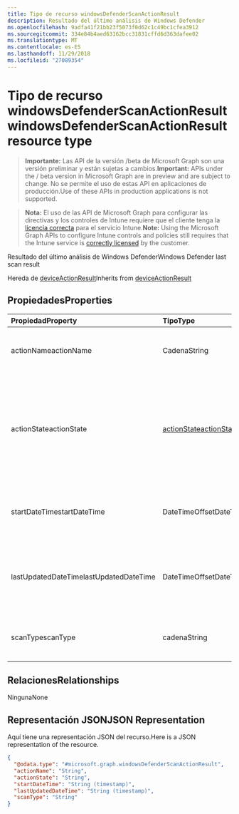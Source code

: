 ```yaml
---
title: Tipo de recurso windowsDefenderScanActionResult
description: Resultado del último análisis de Windows Defender
ms.openlocfilehash: 9adfa41f21bb23f5073f0d62c1c49bc1cfea3912
ms.sourcegitcommit: 334e84b4aed63162bcc31831cffd6d363dafee02
ms.translationtype: MT
ms.contentlocale: es-ES
ms.lasthandoff: 11/29/2018
ms.locfileid: "27089354"
---
```

# <a name="windowsdefenderscanactionresult-resource-type"></a><span data-ttu-id="e6a4b-103">Tipo de recurso windowsDefenderScanActionResult</span><span class="sxs-lookup"><span data-stu-id="e6a4b-103">windowsDefenderScanActionResult resource type</span></span>

> <span data-ttu-id="e6a4b-104">**Importante:** Las API de la versión /beta de Microsoft Graph son una versión preliminar y están sujetas a cambios.</span><span class="sxs-lookup"><span data-stu-id="e6a4b-104">**Important:** APIs under the / beta version in Microsoft Graph are in preview and are subject to change.</span></span> <span data-ttu-id="e6a4b-105">No se permite el uso de estas API en aplicaciones de producción.</span><span class="sxs-lookup"><span data-stu-id="e6a4b-105">Use of these APIs in production applications is not supported.</span></span>

> <span data-ttu-id="e6a4b-106">**Nota:** El uso de las API de Microsoft Graph para configurar las directivas y los controles de Intune requiere que el cliente tenga la [licencia correcta](https://go.microsoft.com/fwlink/?linkid=839381) para el servicio Intune.</span><span class="sxs-lookup"><span data-stu-id="e6a4b-106">**Note:** Using the Microsoft Graph APIs to configure Intune controls and policies still requires that the Intune service is [correctly licensed](https://go.microsoft.com/fwlink/?linkid=839381) by the customer.</span></span>

<span data-ttu-id="e6a4b-107">Resultado del último análisis de Windows Defender</span><span class="sxs-lookup"><span data-stu-id="e6a4b-107">Windows Defender last scan result</span></span>

<span data-ttu-id="e6a4b-108">Hereda de [deviceActionResult](../resources/intune-devices-deviceactionresult.md)</span><span class="sxs-lookup"><span data-stu-id="e6a4b-108">Inherits from [deviceActionResult](../resources/intune-devices-deviceactionresult.md)</span></span>

## <a name="properties"></a><span data-ttu-id="e6a4b-109">Propiedades</span><span class="sxs-lookup"><span data-stu-id="e6a4b-109">Properties</span></span>
|<span data-ttu-id="e6a4b-110">Propiedad</span><span class="sxs-lookup"><span data-stu-id="e6a4b-110">Property</span></span>|<span data-ttu-id="e6a4b-111">Tipo</span><span class="sxs-lookup"><span data-stu-id="e6a4b-111">Type</span></span>|<span data-ttu-id="e6a4b-112">Descripción</span><span class="sxs-lookup"><span data-stu-id="e6a4b-112">Description</span></span>|
|:---|:---|:---|
|<span data-ttu-id="e6a4b-113">actionName</span><span class="sxs-lookup"><span data-stu-id="e6a4b-113">actionName</span></span>|<span data-ttu-id="e6a4b-114">Cadena</span><span class="sxs-lookup"><span data-stu-id="e6a4b-114">String</span></span>|<span data-ttu-id="e6a4b-115">Nombre de la acción. Heredado de [deviceActionResult](../resources/intune-devices-deviceactionresult.md)</span><span class="sxs-lookup"><span data-stu-id="e6a4b-115">Action name Inherited from [deviceActionResult](../resources/intune-devices-deviceactionresult.md)</span></span>|
|<span data-ttu-id="e6a4b-116">actionState</span><span class="sxs-lookup"><span data-stu-id="e6a4b-116">actionState</span></span>|[<span data-ttu-id="e6a4b-117">actionState</span><span class="sxs-lookup"><span data-stu-id="e6a4b-117">actionState</span></span>](../resources/intune-shared-actionstate.md)|<span data-ttu-id="e6a4b-118">Estado de la acción Inherited desde [deviceActionResult](../resources/intune-devices-deviceactionresult.md).</span><span class="sxs-lookup"><span data-stu-id="e6a4b-118">State of the action Inherited from [deviceActionResult](../resources/intune-devices-deviceactionresult.md).</span></span> <span data-ttu-id="e6a4b-119">Los valores posibles son: `none`, `pending`, `canceled`, `active`, `done`, `failed` y `notSupported`.</span><span class="sxs-lookup"><span data-stu-id="e6a4b-119">Possible values are: `none`, `pending`, `canceled`, `active`, `done`, `failed`, `notSupported`.</span></span>|
|<span data-ttu-id="e6a4b-120">startDateTime</span><span class="sxs-lookup"><span data-stu-id="e6a4b-120">startDateTime</span></span>|<span data-ttu-id="e6a4b-121">DateTimeOffset</span><span class="sxs-lookup"><span data-stu-id="e6a4b-121">DateTimeOffset</span></span>|<span data-ttu-id="e6a4b-122">Hora en la que se inició la acción. Heredado de [deviceActionResult](../resources/intune-devices-deviceactionresult.md)</span><span class="sxs-lookup"><span data-stu-id="e6a4b-122">Time the action was initiated Inherited from [deviceActionResult](../resources/intune-devices-deviceactionresult.md)</span></span>|
|<span data-ttu-id="e6a4b-123">lastUpdatedDateTime</span><span class="sxs-lookup"><span data-stu-id="e6a4b-123">lastUpdatedDateTime</span></span>|<span data-ttu-id="e6a4b-124">DateTimeOffset</span><span class="sxs-lookup"><span data-stu-id="e6a4b-124">DateTimeOffset</span></span>|<span data-ttu-id="e6a4b-125">Hora en la que se actualizó por última vez el estado de acción. Heredado de [deviceActionResult](../resources/intune-devices-deviceactionresult.md)</span><span class="sxs-lookup"><span data-stu-id="e6a4b-125">Time the action state was last updated Inherited from [deviceActionResult](../resources/intune-devices-deviceactionresult.md)</span></span>|
|<span data-ttu-id="e6a4b-126">scanType</span><span class="sxs-lookup"><span data-stu-id="e6a4b-126">scanType</span></span>|<span data-ttu-id="e6a4b-127">cadena</span><span class="sxs-lookup"><span data-stu-id="e6a4b-127">String</span></span>|<span data-ttu-id="e6a4b-128">Tipo de análisis, sea análisis completo o análisis rápido</span><span class="sxs-lookup"><span data-stu-id="e6a4b-128">Scan type either full scan or quick scan</span></span>|

## <a name="relationships"></a><span data-ttu-id="e6a4b-129">Relaciones</span><span class="sxs-lookup"><span data-stu-id="e6a4b-129">Relationships</span></span>
<span data-ttu-id="e6a4b-130">Ninguna</span><span class="sxs-lookup"><span data-stu-id="e6a4b-130">None</span></span>
## <a name="json-representation"></a><span data-ttu-id="e6a4b-131">Representación JSON</span><span class="sxs-lookup"><span data-stu-id="e6a4b-131">JSON Representation</span></span>
<span data-ttu-id="e6a4b-132">Aquí tiene una representación JSON del recurso.</span><span class="sxs-lookup"><span data-stu-id="e6a4b-132">Here is a JSON representation of the resource.</span></span>
<!-- {
  "blockType": "resource",
  "@odata.type": "microsoft.graph.windowsDefenderScanActionResult"
}
-->
``` json
{
  "@odata.type": "#microsoft.graph.windowsDefenderScanActionResult",
  "actionName": "String",
  "actionState": "String",
  "startDateTime": "String (timestamp)",
  "lastUpdatedDateTime": "String (timestamp)",
  "scanType": "String"
}
```






